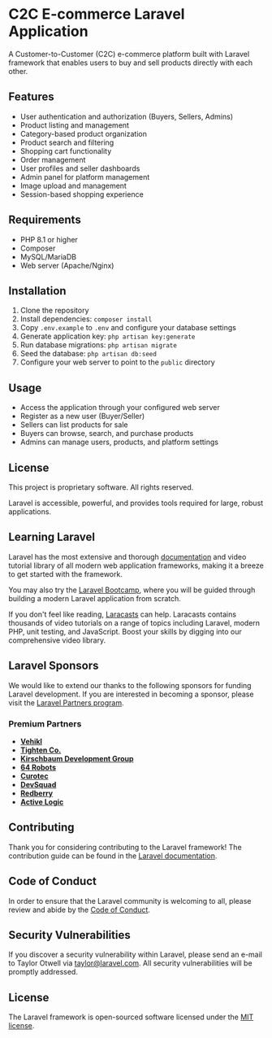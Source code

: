 # C2C E-commerce Laravel Application

A Customer-to-Customer (C2C) e-commerce platform built with Laravel framework that enables users to buy and sell products directly with each other.

## Features

- User authentication and authorization (Buyers, Sellers, Admins)
- Product listing and management
- Category-based product organization
- Product search and filtering
- Shopping cart functionality
- Order management
- User profiles and seller dashboards
- Admin panel for platform management
- Image upload and management
- Session-based shopping experience

## Requirements

- PHP 8.1 or higher
- Composer
- MySQL/MariaDB
- Web server (Apache/Nginx)

## Installation

1. Clone the repository
2. Install dependencies: `composer install`
3. Copy `.env.example` to `.env` and configure your database settings
4. Generate application key: `php artisan key:generate`
5. Run database migrations: `php artisan migrate`
6. Seed the database: `php artisan db:seed`
7. Configure your web server to point to the `public` directory

## Usage

- Access the application through your configured web server
- Register as a new user (Buyer/Seller)
- Sellers can list products for sale
- Buyers can browse, search, and purchase products
- Admins can manage users, products, and platform settings

## License

This project is proprietary software. All rights reserved.

Laravel is accessible, powerful, and provides tools required for large, robust applications.

## Learning Laravel

Laravel has the most extensive and thorough [documentation](https://laravel.com/docs) and video tutorial library of all modern web application frameworks, making it a breeze to get started with the framework.

You may also try the [Laravel Bootcamp](https://bootcamp.laravel.com), where you will be guided through building a modern Laravel application from scratch.

If you don't feel like reading, [Laracasts](https://laracasts.com) can help. Laracasts contains thousands of video tutorials on a range of topics including Laravel, modern PHP, unit testing, and JavaScript. Boost your skills by digging into our comprehensive video library.

## Laravel Sponsors

We would like to extend our thanks to the following sponsors for funding Laravel development. If you are interested in becoming a sponsor, please visit the [Laravel Partners program](https://partners.laravel.com).

### Premium Partners

- **[Vehikl](https://vehikl.com)**
- **[Tighten Co.](https://tighten.co)**
- **[Kirschbaum Development Group](https://kirschbaumdevelopment.com)**
- **[64 Robots](https://64robots.com)**
- **[Curotec](https://www.curotec.com/services/technologies/laravel)**
- **[DevSquad](https://devsquad.com/hire-laravel-developers)**
- **[Redberry](https://redberry.international/laravel-development)**
- **[Active Logic](https://activelogic.com)**

## Contributing

Thank you for considering contributing to the Laravel framework! The contribution guide can be found in the [Laravel documentation](https://laravel.com/docs/contributions).

## Code of Conduct

In order to ensure that the Laravel community is welcoming to all, please review and abide by the [Code of Conduct](https://laravel.com/docs/contributions#code-of-conduct).

## Security Vulnerabilities

If you discover a security vulnerability within Laravel, please send an e-mail to Taylor Otwell via [taylor@laravel.com](mailto:taylor@laravel.com). All security vulnerabilities will be promptly addressed.

## License

The Laravel framework is open-sourced software licensed under the [MIT license](https://opensource.org/licenses/MIT).
